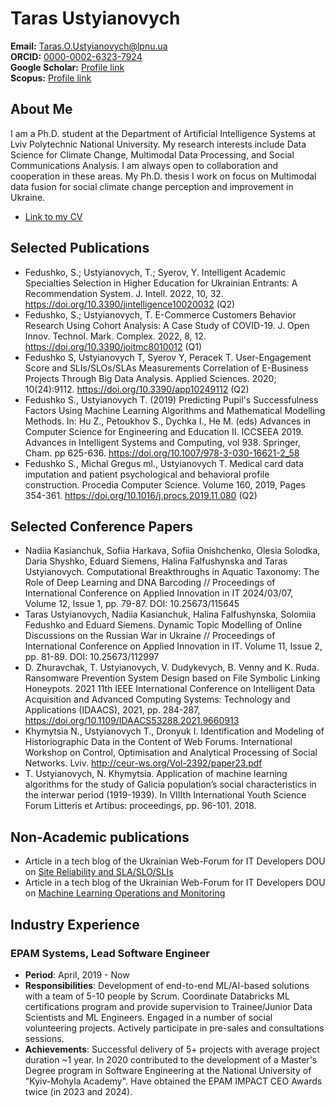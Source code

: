 
# Taras Ustyianovych
**Email:** [Taras.O.Ustyianovych@lpnu.ua](mailto:Taras.O.Ustyianovych@lpnu.ua)  
**ORCID:** [0000-0002-6323-7924](https://orcid.org/0000-0002-6323-7924)  
**Google Scholar:** [Profile link](https://scholar.google.com.ua/citations?user=PoojbBgAAAAJ&hl=uk)  
**Scopus:** [Profile link](https://www.scopus.com/authid/detail.uri?authorId=57208343279)

## About Me

I am a Ph.D. student at the Department of Artificial Intelligence Systems at Lviv Polytechnic National University. My research interests include Data Science for Climate Change, Multimodal Data Processing, and Social Communications Analysis. I am always open to collaboration and cooperation in these areas. My Ph.D. thesis I work on focus on Multimodal data fusion for social climate change perception and improvement in Ukraine.

- [Link to my CV](/cv.pdf)

## Selected Publications

- Fedushko, S.; Ustyianovych, T.; Syerov, Y. Intelligent Academic Specialties Selection in Higher Education for Ukrainian Entrants: A Recommendation System. J. Intell. 2022, 10, 32. https://doi.org/10.3390/jintelligence10020032 (Q2)
- Fedushko, S.; Ustyianovych, T. E-Commerce Customers Behavior Research Using Cohort Analysis: A Case Study of COVID-19. J. Open Innov. Technol. Mark. Complex. 2022, 8, 12. https://doi.org/10.3390/joitmc8010012 (Q1)
- Fedushko S, Ustyianovych T, Syerov Y, Peracek T. User-Engagement Score and SLIs/SLOs/SLAs Measurements Correlation of E-Business Projects Through Big Data Analysis. Applied Sciences. 2020; 10(24):9112. https://doi.org/10.3390/app10249112 (Q2)
- Fedushko S., Ustyianovych T. (2019) Predicting Pupil's Successfulness Factors Using Machine Learning Algorithms and Mathematical Modelling Methods. In: Hu Z., Petoukhov S., Dychka I., He M. (eds) Advances in Computer Science for Engineering and Education II. ICCSEEA 2019. Advances in Intelligent Systems and Computing, vol 938. Springer, Cham. pp 625-636. https://doi.org/10.1007/978-3-030-16621-2_58
- Fedushko S., Michal Gregus ml., Ustyianovych T. Medical card data imputation and patient psychological and behavioral profile construction. Procedia Computer Science. Volume 160, 2019, Pages 354-361.  https://doi.org/10.1016/j.procs.2019.11.080 (Q2)

## Selected Conference Papers
- Nadiia Kasianchuk, Sofiia Harkava, Sofiia Onishchenko, Olesia Solodka, Daria Shyshko, Eduard Siemens, Halina Falfushynska and Taras Ustyianovych. Computational Breakthroughs in Aquatic Taxonomy: The Role of Deep Learning and DNA Barcoding // Proceedings of International Conference on Applied Innovation in IT 2024/03/07, Volume 12, Issue 1, pp. 79-87. DOI: 10.25673/115645
- Taras Ustyianovych, Nadiia Kasianchuk, Halina Falfushynska, Solomiia Fedushko and Eduard Siemens. Dynamic Topic Modelling of Online Discussions on the Russian War in Ukraine // Proceedings of International Conference on Applied Innovation in IT. Volume 11, Issue 2, pp. 81-89. DOI: 10.25673/112997
- D. Zhuravchak, T. Ustyianovych, V. Dudykevych, B. Venny and K. Ruda. Ransomware Prevention System Design based on File Symbolic Linking Honeypots. 2021 11th IEEE International Conference on Intelligent Data Acquisition and Advanced Computing Systems: Technology and Applications (IDAACS), 2021, pp. 284-287, https://doi.org/10.1109/IDAACS53288.2021.9660913
- Khymytsia N., Ustyianovych T., Dronyuk I. Identification and Modeling of Historiographic Data in the Content of Web Forums. International Workshop on Control, Optimisation and Analytical Processing of Social Networks. Lviv. http://ceur-ws.org/Vol-2392/paper23.pdf
- T. Ustyianovych, N. Khymytsia. Application of machine learning algorithms for the study of Galicia population’s social characteristics in the interwar period (1919-1939). In VIIIth International Youth Science Forum Litteris et Artibus: proceedings, pp. 96-101. 2018.

## Non-Academic publications
- Article in a tech blog of the Ukrainian Web-Forum for IT Developers DOU on [Site Reliability and SLA/SLO/SLIs](https://dou.ua/forums/topic/31077/) 
- Article in a tech blog of the Ukrainian Web-Forum for IT Developers DOU on [Machine Learning Operations and Monitoring](https://dou.ua/forums/topic/36101/) 

## Industry Experience

### EPAM Systems, Lead Software Engineer
- **Period**: April, 2019 - Now
- **Responsibilities**: Development of end-to-end ML/AI-based solutions with a team of 5-10 people by Scrum. Coordinate Databricks ML certifications program and provide supervision to Trainee/Junior Data Scientists and ML Engineers. Engaged in a number of social volunteering projects. Actively participate in pre-sales and consultations sessions.
- **Achievements**: Successful delivery of 5+ projects with average project duration ~1 year. In 2020 contributed to the development of a Master's Degree program in Software Engineering at the National University of "Kyiv-Mohyla Academy". Have obtained the EPAM IMPACT CEO Awards twice (in 2023 and 2024).



